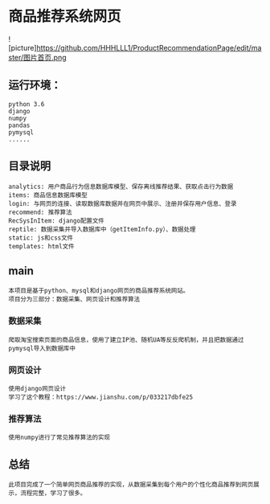 # 商品推荐系统网页

![picture]https://github.com/HHHLLL1/ProductRecommendationPage/edit/master/图片首页.png

## 运行环境：
    python 3.6
    django
    numpy
    pandas
    pymysql
    ......
 
 
 ## 目录说明
    analytics: 用户商品行为信息数据库模型、保存离线推荐结果、获取点击行为数据
    items: 商品信息数据库模型
    login: 与网页的连接、读取数据库数据并在网页中展示、注册并保存用户信息、登录
    recommend: 推荐算法
    RecSysInItem: django配置文件
    reptile: 数据采集并导入数据库中（getItemInfo.py）、数据处理
    static: js和css文件
    templates: html文件
    
 
## main
    本项目是基于python、mysql和django网页的商品推荐系统网站。
    项目分为三部分：数据采集、网页设计和推荐算法
    
### 数据采集
    爬取淘宝搜索页面的商品信息，使用了建立IP池、随机UA等反反爬机制，并且把数据通过pymysql导入到数据库中

### 网页设计
    使用django网页设计
    学习了这个教程：https://www.jianshu.com/p/033217dbfe25
   
### 推荐算法
    使用numpy进行了常见推荐算法的实现
   
 
## 总结
    此项目完成了一个简单网页商品推荐的实现，从数据采集到每个用户的个性化商品推荐到网页展示，流程完整，学习了很多。
    
    

